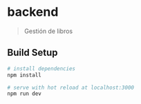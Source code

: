 # backend

> Gestión de libros

## Build Setup

``` bash
# install dependencies
npm install

# serve with hot reload at localhost:3000
npm run dev
```
